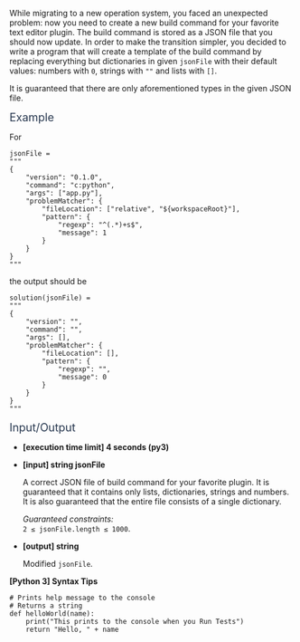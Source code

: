 <p>While migrating to a new operation system, you faced an unexpected problem: now you need to create a new build command for your favorite text editor plugin. The build command is stored as a JSON file that you should now update. In order to make the transition simpler, you decided to write a program that will create a template of the build command by replacing everything but dictionaries in given <code>jsonFile</code> with their default values: numbers with <code>0</code>, strings with <code>""</code> and lists with <code>[]</code>.</p>
<p>It is guaranteed that there are only aforementioned types in the given JSON file.</p>
<p><span class="markdown--header" style="color:#2b3b52;font-size:1.4em">Example</span></p>
<p>For</p>
<pre><code>jsonFile =
"""
{
    "version": "0.1.0",
    "command": "c:python",
    "args": ["app.py"],
    "problemMatcher": {
        "fileLocation": ["relative", "${workspaceRoot}"],
        "pattern": {
            "regexp": "^(.*)+s$",
            "message": 1
        }
    }
}
"""
</code></pre>
<p>the output should be</p>
<pre><code>solution(jsonFile) =
"""
{
    "version": "",
    "command": "",
    "args": [],
    "problemMatcher": {
        "fileLocation": [],
        "pattern": {
            "regexp": "",
            "message": 0
        }
    }
}
"""
</code></pre>
<p><span class="markdown--header" style="color:#2b3b52;font-size:1.4em">Input/Output</span></p>
<ul>
<li>
<p><strong>[execution time limit] 4 seconds (py3)</strong></p>
</li>
<li>
<p><strong>[input] string jsonFile</strong></p>
<p>A correct JSON file of build command for your favorite plugin. It is guaranteed that it contains only lists, dictionaries, strings and numbers. It is also guaranteed that the entire file consists of a single dictionary.</p>
<p><em>Guaranteed constraints:</em><br />
<code>2 ≤ jsonFile.length ≤ 1000</code>.</p>
</li>
<li>
<p><strong>[output] string</strong></p>
<p>Modified <code>jsonFile</code>.</p>
</li>
</ul>
<p><strong>[Python 3] Syntax Tips</strong></p>
<pre><code class="language-python"><span class="hljs-comment"># Prints help message to the console</span>
<span class="hljs-comment"># Returns a string</span>
<span class="hljs-keyword">def</span> <span class="hljs-title function_">helloWorld</span>(<span class="hljs-params">name</span>):
    <span class="hljs-built_in">print</span>(<span class="hljs-string">"This prints to the console when you Run Tests"</span>)
    <span class="hljs-keyword">return</span> <span class="hljs-string">"Hello, "</span> + name

</code></pre>

